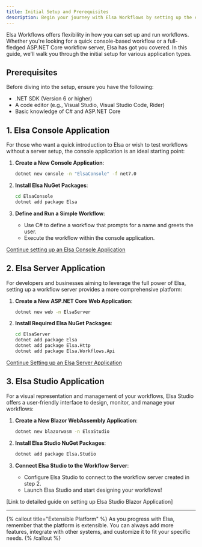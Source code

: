 ```yaml
---
title: Initial Setup and Prerequisites
description: Begin your journey with Elsa Workflows by setting up the environment tailored to your needs. From a simple console application to a robust server setup, this guide has you covered.
---
```


Elsa Workflows offers flexibility in how you can set up and run workflows. Whether you're looking for a quick console-based workflow or a full-fledged ASP.NET Core workflow server, Elsa has got you covered. In this guide, we'll walk you through the initial setup for various application types.

## **Prerequisites**

Before diving into the setup, ensure you have the following:

- .NET SDK (Version 6 or higher)
- A code editor (e.g., Visual Studio, Visual Studio Code, Rider)
- Basic knowledge of C# and ASP.NET Core

## **1. Elsa Console Application**

For those who want a quick introduction to Elsa or wish to test workflows without a server setup, the console application is an ideal starting point:

1. **Create a New Console Application**:
   ```bash
   dotnet new console -n "ElsaConsole" -f net7.0
   ```

2. **Install Elsa NuGet Packages**:
   ```bash
   cd ElsaConsole
   dotnet add package Elsa
   ```

3. **Define and Run a Simple Workflow**:
   - Use C# to define a workflow that prompts for a name and greets the user.
   - Execute the workflow within the console application.

[Continue setting up an Elsa Console Application](/docs/installation/elsa-console#update-program-cs)

## **2. Elsa Server Application**

For developers and businesses aiming to leverage the full power of Elsa, setting up a workflow server provides a more comprehensive platform:

1. **Create a New ASP.NET Core Web Application**:
   ```bash
   dotnet new web -n ElsaServer
   ```

2. **Install Required Elsa NuGet Packages**:
   ```bash
   cd ElsaServer
   dotnet add package Elsa
   dotnet add package Elsa.Http
   dotnet add package Elsa.Workflows.Api
   ```

[Continue Setting up an Elsa Server Application](/docs/installation/aspnet-apps-workflow-server#update-program-cs)

## **3. Elsa Studio Application**

For a visual representation and management of your workflows, Elsa Studio offers a user-friendly interface to design, monitor, and manage your workflows:

1. **Create a New Blazor WebAssembly Application**:
   ```bash
   dotnet new blazorwasm -n ElsaStudio
   ```

2. **Install Elsa Studio NuGet Packages**:
   ```bash
   dotnet add package Elsa.Studio
   ```

3. **Connect Elsa Studio to the Workflow Server**:
   - Configure Elsa Studio to connect to the workflow server created in step 2.
   - Launch Elsa Studio and start designing your workflows!

[Link to detailed guide on setting up Elsa Studio Blazor Application]

---

{% callout title="Extensible Platform" %}
As you progress with Elsa, remember that the platform is extensible. You can always add more features, integrate with other systems, and customize it to fit your specific needs.
{% /callout %}